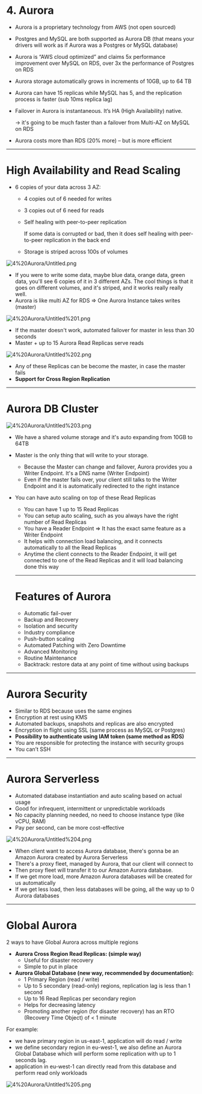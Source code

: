 # 4. Aurora

- Aurora is a proprietary technology from AWS (not open sourced)
- Postgres and MySQL are both supported as Aurora DB (that means your drivers will work as if Aurora was a Postgres or MySQL database)
- Aurora is “AWS cloud optimized” and claims 5x performance improvement over MySQL on RDS, over 3x the performance of Postgres on RDS
- Aurora storage automatically grows in increments of 10GB, up to 64 TB
- Aurora can have 15 replicas while MySQL has 5, and the replication process is faster (sub 10ms replica lag)
- Failover in Aurora is instantaneous. It’s HA (High Availability) native.

    → it's going to be much faster than a failover from Multi-AZ on MySQL on RDS

- Aurora costs more than RDS (20% more) – but is more efficient

---

# High Availability and Read Scaling

- 6 copies of your data across 3 AZ:
    - 4 copies out of 6 needed for writes
    - 3 copies out of 6 need for reads
    - Self healing with peer-to-peer replication

        If some data is corrupted or bad, then it does self healing with peer-to-peer replication in the back end

    - Storage is striped across 100s of volumes

![4%20Aurora/Untitled.png](4%20Aurora/Untitled.png)

- If you were to write some data, maybe blue data, orange data, green data, you'll see 6 copies of it in 3 different AZs. The cool things is that it goes on different volumes, and it's striped, and it works really really well.
- Aurora is like multi AZ for RDS ⇒ One Aurora Instance takes writes (master)

![4%20Aurora/Untitled%201.png](4%20Aurora/Untitled%201.png)

- If the master doesn't work, automated failover for master in less than 30 seconds
- Master + up to 15 Aurora Read Replicas serve reads

![4%20Aurora/Untitled%202.png](4%20Aurora/Untitled%202.png)

- Any of these Replicas can be become the master, in case the master fails
- **Support for Cross Region Replication**

---

# Aurora DB Cluster

![4%20Aurora/Untitled%203.png](4%20Aurora/Untitled%203.png)

- We have a shared volume storage and it's auto expanding from 10GB to 64TB
- Master is the only thing that will write to your storage.
    - Because the Master can change and failover, Aurora provides you a Writer Endpoint. It's a DNS name (Writer Endpoint)
    - Even if the master fails over, your client still talks to the Writer Endpoint and it is automatically redirected to the right instance
- You can have auto scaling on top of these Read Replicas
    - You can have 1 up to 15 Read Replicas
    - You can setup auto scaling, such as you always have the right number of Read Replicas
    - You have a Reader Endpoint ⇒ It has the exact same feature as a Writer Endpoint
    - It helps with connection load balancing, and it connects automatically to all the Read Replicas
    - Anytime the client connects to the Reader Endpoint, it will get connected to one of the Read Replicas and it will load balancing done this way

    ---

    # Features of Aurora

    - Automatic fail-over
    - Backup and Recovery
    - Isolation and security
    - Industry compliance
    - Push-button scaling
    - Automated Patching with Zero Downtime
    - Advanced Monitoring
    - Routine Maintenance
    - Backtrack: restore data at any point of time without using backups

---

# Aurora Security

- Similar to RDS because uses the same engines
- Encryption at rest using KMS
- Automated backups, snapshots and replicas are also encrypted
- Encryption in flight using SSL (same process as MySQL or Postgres)
- **Possibility to authenticate using IAM token (same method as RDS)**
- You are responsible for protecting the instance with security groups
- You can’t SSH

---

# Aurora Serverless

- Automated database instantiation and auto scaling based on actual usage
- Good for infrequent, intermittent or unpredictable workloads
- No capacity planning needed, no need to choose instance type (like vCPU, RAM)
- Pay per second, can be more cost-effective

![4%20Aurora/Untitled%204.png](4%20Aurora/Untitled%204.png)

- When client want to access Aurora database, there's gonna be an Amazon Aurora created by Aurora Serverless
- There's a proxy fleet, managed by Aurora, that our client will connect to
- Then proxy fleet will transfer it to our Amazon Aurora database.
- If we get more load, more Amazon Aurora databases will be created for us automatically
- If we get less load, then less databases will be going, all the way up to 0 Aurora databases

---

# Global Aurora

2 ways to have Global Aurora across multiple regions

- **Aurora Cross Region Read Replicas: (simple way)**
    - Useful for disaster recovery
    - Simple to put in place
- **Aurora Global Database (new way, recommended by documentation):**
    - 1 Primary Region (read / write)
    - Up to 5 secondary (read-only) regions, replication lag is less than 1 second
    - Up to 16 Read Replicas per secondary region
    - Helps for decreasing latency
    - Promoting another region (for disaster recovery) has an RTO (Recovery Time Object) of < 1 minute

For example: 

- we have primary region in us-east-1, application will do read / write
- we define secondary region in eu-west-1, we also define an Aurora Global Database which will perform some replication with up to 1 seconds lag.
- application in eu-west-1 can directly read from this database and perform read only workloads

![4%20Aurora/Untitled%205.png](4%20Aurora/Untitled%205.png)